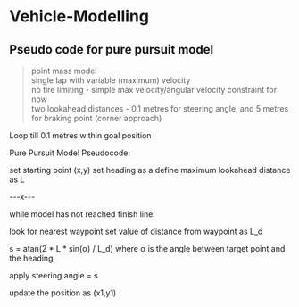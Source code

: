 # Vehicle-Modelling
## Pseudo code for pure pursuit model

> point mass model <br>
> single lap with variable (maximum) velocity <br>
> no tire limiting - simple max velocity/angular velocity constraint for now <br>
> two lookahead distances - 0.1 metres for steering angle, and 5 metres for braking point (corner approach) <br>

Loop till 0.1 metres within goal position

Pure Pursuit Model Pseudocode:

set starting point (x,y)
set heading as a
define maximum lookahead distance as L

---x---

while model has not reached finish line:

look for nearest waypoint
set value of distance from waypoint as L_d

s = atan(2 * L * sin(α) / L_d)
where α is the angle between target point and the heading

apply steering angle = s

update the position as (x1,y1)


